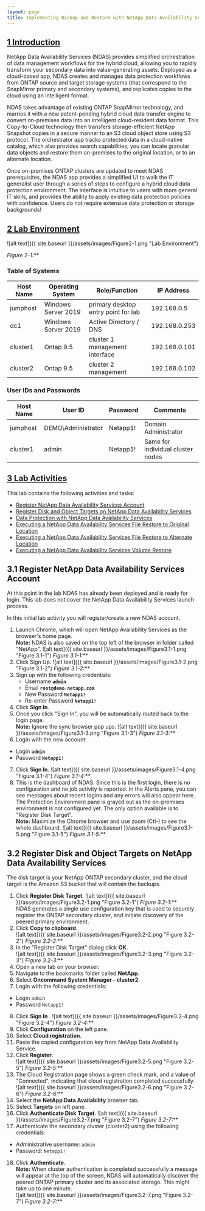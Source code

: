 ```yaml
---
layout: page
title: Implementing Backup and Restore with NetApp Data Availability Services
---
```


## [1 Introduction](#1-introduction)

NetApp Data Availability Services (NDAS) provides simplified orchestration of data management workflows for the hybrid cloud, allowing you to rapidly transform your secondary data into value-generating assets. Deployed as a cloud-based app, NDAS creates and manages data protection workflows from ONTAP source and target storage systems (that correspond to the SnapMirror primary and secondary systems), and replicates copies to the cloud using an intelligent format.

NDAS takes advantage of existing ONTAP SnapMirror technology, and marries it with a new patent-pending hybrid cloud data transfer engine to convert on-premises data into an intelligent cloud-resident data format. This Copy-to-Cloud technology then transfers storage-efficient NetApp Snapshot copies in a secure manner to an S3 cloud object store using S3 protocol. The orchestrator app tracks protected data in a cloud-native catalog, which also provides search capabilities; you can locate granular data objects and restore them on-premises to the original location, or to an alternate location.

Once on-premises ONTAP clusters are updated to meet NDAS prerequisites, the NDAS app provides a simplified UI to walk the IT generalist user through a series of steps to configure a hybrid cloud data protection environment. The interface is intuitive to users with more general IT skills, and provides the ability to apply existing data protection policies with confidence. Users do not require extensive data protection or storage backgrounds!

## [2 Lab Environment](#2-lab-environment)

![alt text]({{ site.baseurl }}/assets/images/Figure2-1.png "Lab Environment")

_Figure 2-1:_**

### Table of Systems

| Host Name        | Operating System           | Role/Function								 | IP Address		|
| ---------------- |----------------------------| -------------------------------------------| -----------------|
| jumphost   	   | Windows Server 2019		| primary desktop entry point for lab		 | 192.168.0.5		|
| dc1			   | Windows Server 2019        | Active Directory / DNS					 | 192.168.0.253	|
| cluster1		   | Ontap 9.5			        | cluster 1 management interface 			 | 192.168.0.101	|
| cluster2		   | Ontap 9.5			        | cluster 2 management			 			 | 192.168.0.102	|

### User IDs and Passwords

| Host Name | User ID			| Password	| Comments							|
| --------- |-------------------| ----------| ----------------------------------|
| jumphost	| DEMO\Administrator| Netapp1!	| Domain Administrator				|
| cluster1	| admin        		| Netapp1!	| Same for individual cluster nodes	|



## [3 Lab Activities](#3-lab-activities)

This lab contains the following activities and tasks:

* [Register NetApp Data Availability Services Account](#register-netapp-data-availability-services-account)
* [Register Disk and Object Targets on NetApp Data Availability Services](#register-disk-and-object-targets-on-netapp-data-availability-services)
* [Data Protection with NetApp Data Availability Services](#data-protection-with-netapp-data-availability-services)
* [Executing a NetApp Data Availability Services File Restore to Original Location](#executing-a-netapp-data-availability-services-file-restore-to-original-location)
* [Executing a NetApp Data Availability Services File Restore to Alternate Location](#executing-a-netapp-data-availability-services-file-restore-to-alternate-location)
* [Executing a NetApp Data Availability Services Volume Restore](#executing-a-netapp-data-availability-services-volume-restore)

## 3.1 Register NetApp Data Availability Services Account <a name="register-netapp-data-availability-services-account"></a>

At this point in the lab NDAS has already been deployed and is ready for login. This lab does not cover the NetApp Data Availability Services launch process.

In this initial lab activity you will register/create a new NDAS account. 

  1. Launch Chrome, which will open NetApp Availability Services as the browser's home page.  
  **Note:** NDAS is also saved on the top left of the browser in folder called "NetApp".
  ![alt text]({{ site.baseurl }}/assets/images/Figure3.1-1.png "Figure 3.1-1")
  _Figure 3.1-1:_**  
  2. Click Sign Up.
  ![alt text]({{ site.baseurl }}/assets/images/Figure3.1-2.png "Figure 3.1-2")
  _Figure 3.1-2:_**
  3. Sign up with the following credentials:
     - Username **`admin`**
	 - Email **`root@demo.netapp.com`**
	 - New Password **`Netapp1!`**
	 - Re-enter Password **`Netapp1!`**
  4. Click **Sign In**.
  5. Once you click "Sign In", you will be automatically routed back to the login page.  
  **Note:** Ignore the sync browser pop ups.
  ![alt text]({{ site.baseurl }}/assets/images/Figure3.1-3.png "Figure 3.1-3")
  _Figure 3.1-3:_**
  6. Login with the new account:
  - Login **`admin`**
  - Password **`Netapp1!`**
  7. Click **Sign In**.
    ![alt text]({{ site.baseurl }}/assets/images/Figure3.1-4.png "Figure 3.1-4")
    _Figure 3.1-4:_**
  8. This is the dashboard of NDAS. Since this is the first login, there is no configuration and no job activity is reported. In the Alerts pane, you can see messages about recent logins and any errors will also appear here. The Protection Environment pane is grayed out as the on-premises environment is not configured yet. The only option available is to "Register Disk Target".  
  **Note:** Maximize the Chrome browser and use zoom (Ctl-) to see the whole dashboard.
  ![alt text]({{ site.baseurl }}/assets/images/Figure3.1-5.png "Figure 3.1-5")
  _Figure 3.1-5:_**


## 3.2 Register Disk and Object Targets on NetApp Data Availability Services <a name="register-disk-and-object-targets-on-netapp-data-availability-services"></a>

The disk target is your NetApp ONTAP secondary cluster, and the cloud target is the Amazon S3 bucket that will contain the backups.

1. Click **Register Disk Target**.
![alt text]({{ site.baseurl }}/assets/images/Figure3.2-1.png "Figure 3.2-1")
  _Figure 3.2-1:_**  
NDAS generates a single use configuration key that is used to securely register the ONTAP secondary cluster, and initiate discovery of the peered primary environment. 
2. Click **Copy to clipboard**.  
![alt text]({{ site.baseurl }}/assets/images/Figure3.2-2.png "Figure 3.2-2")
  _Figure 3.2-2:_**
3. In the "Register Disk Target" dialog click **OK**.  
![alt text]({{ site.baseurl }}/assets/images/Figure3.2-3.png "Figure 3.2-3")
  _Figure 3.2-3:_**  
4. Open a new tab on your browser.  
5. Navigate to the bookmarks folder called **NetApp**.  
6. Select **Oncommand System Manager - cluster2**.  
7. Login with the following credentials:   
- Login `admin` 
- Password `Netapp1!`  
8. Click **Sign In** . 
![alt text]({{ site.baseurl }}/assets/images/Figure3.2-4.png "Figure 3.2-4")
  _Figure 3.2-4:_**  
9. Click **Configuration** on the left pane.
10. Select **Cloud registration**.
11. Paste the copied configuration key from NetApp Data Availability Service.
12. Click **Register**.  
![alt text]({{ site.baseurl }}/assets/images/Figure3.2-5.png "Figure 3.2-5")
  _Figure 3.2-5:_**  
13. The Cloud Registration page shows a green check mark, and a value of "Connected", indicating that cloud registration completed successfully.  
![alt text]({{ site.baseurl }}/assets/images/Figure3.2-6.png "Figure 3.2-6")
  _Figure 3.2-6:_**  
14. Select the **NetApp Data Availability** browser tab.  
15. Select **Targets** on left pane.  
16. Click **Authenticate Disk Target**.
![alt text]({{ site.baseurl }}/assets/images/Figure3.2-7.png "Figure 3.2-7")
  _Figure 3.2-7:_** 
17. Authenticate the secondary cluster (cluster2) using the following credentials:  
- Administrative username: `admin`  
- Password: `Netapp1!`
18. Click **Authenticate**.  
**Note:** When cluster authentication is completed successfully a message will appear at the top of the screen, NDAS will automatically discover the peered ONTAP primary cluster and its associated storage. This might take up to one minute.  
![alt text]({{ site.baseurl }}/assets/images/Figure3.2-7.png "Figure 3.2-7")
  _Figure 3.2-7:_** 